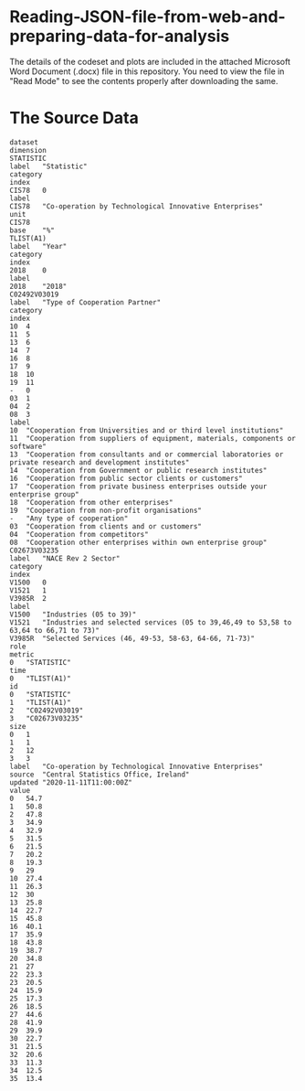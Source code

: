 # Reading-JSON-file-from-web-and-preparing-data-for-analysis

The details of the codeset and plots are included in the attached Microsoft Word Document (.docx) file in this repository. 
You need to view the file in "Read Mode" to see the contents properly after downloading the same.

The Source Data
================

	
	dataset	
	dimension	
	STATISTIC	
	label	"Statistic"
	category	
	index	
	CIS78	0
	label	
	CIS78	"Co-operation by Technological Innovative Enterprises"
	unit	
	CIS78	
	base	"%"
	TLIST(A1)	
	label	"Year"
	category	
	index	
	2018	0
	label	
	2018	"2018"
	C02492V03019	
	label	"Type of Cooperation Partner"
	category	
	index	
	10	4
	11	5
	13	6
	14	7
	16	8
	17	9
	18	10
	19	11
	-	0
	03	1
	04	2
	08	3
	label	
	10	"Cooperation from Universities and or third level institutions"
	11	"Cooperation from suppliers of equipment, materials, components or software"
	13	"Cooperation from consultants and or commercial laboratories or private research and development institutes"
	14	"Cooperation from Government or public research institutes"
	16	"Cooperation from public sector clients or customers"
	17	"Cooperation from private business enterprises outside your enterprise group"
	18	"Cooperation from other enterprises"
	19	"Cooperation from non-profit organisations"
	-	"Any type of cooperation"
	03	"Cooperation from clients and or customers"
	04	"Cooperation from competitors"
	08	"Cooperation other enterprises within own enterprise group"
	C02673V03235	
	label	"NACE Rev 2 Sector"
	category	
	index	
	V1500	0
	V1521	1
	V3985R	2
	label	
	V1500	"Industries (05 to 39)"
	V1521	"Industries and selected services (05 to 39,46,49 to 53,58 to 63,64 to 66,71 to 73)"
	V3985R	"Selected Services (46, 49-53, 58-63, 64-66, 71-73)"
	role	
	metric	
	0	"STATISTIC"
	time	
	0	"TLIST(A1)"
	id	
	0	"STATISTIC"
	1	"TLIST(A1)"
	2	"C02492V03019"
	3	"C02673V03235"
	size	
	0	1
	1	1
	2	12
	3	3
	label	"Co-operation by Technological Innovative Enterprises"
	source	"Central Statistics Office, Ireland"
	updated	"2020-11-11T11:00:00Z"
	value	
	0	54.7
	1	50.8
	2	47.8
	3	34.9
	4	32.9
	5	31.5
	6	21.5
	7	20.2
	8	19.3
	9	29
	10	27.4
	11	26.3
	12	30
	13	25.8
	14	22.7
	15	45.8
	16	40.1
	17	35.9
	18	43.8
	19	38.7
	20	34.8
	21	27
	22	23.3
	23	20.5
	24	15.9
	25	17.3
	26	18.5
	27	44.6
	28	41.9
	29	39.9
	30	22.7
	31	21.5
	32	20.6
	33	11.3
	34	12.5
	35	13.4
